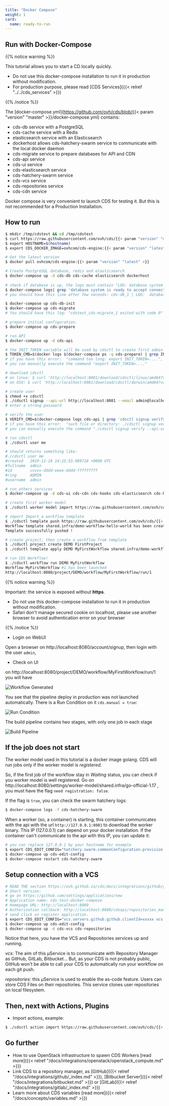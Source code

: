 ```yaml
---
title: "Docker Compose"
weight: 1
card: 
  name: ready-to-run
---
```


## Run with Docker-Compose

{{% notice warning %}}

This tutorial allows you to start a CD locally quickly.

* Do not use this docker-compose installation to run it in production without modification.
* For production purpose, please read [CDS Services]({{< relref "../../cds_services" >}})

{{% /notice %}}

The [docker-compose.yml](https://github.com/ovh/cds/blob/{{< param "version" "master" >}}/docker-compose.yml) contains:

- cds-db service with a PostgreSQL
- cds-cache service with a Redis
- elasticsearch service with an Elasticsearch
- dockerhost allows cds-hatchery-swarm service to communicate with the local docker daemon
- cds-migrate service to prepare databases for API and CDN
- cds-api service
- cds-ui service
- cds-elasticsearch service
- cds-hatchery-swarm service
- cds-vcs service
- cds-repositories service
- cds-cdn service

Docker compose is very convenient to launch CDS for testing it. But this is not recommended for a Production Installation.

## How to run

```bash
$ mkdir /tmp/cdstest && cd /tmp/cdstest
$ curl https://raw.githubusercontent.com/ovh/cds/{{< param "version" "master" >}}/docker-compose.yml -o docker-compose.yml
$ export HOSTNAME=$(hostname)
$ export CDS_DOCKER_IMAGE=ovhcom/cds-engine:{{< param "version" "latest" >}}

# Get the latest version
$ docker pull ovhcom/cds-engine:{{< param "version" "latest" >}}

# Create PostgreSQL database, redis and elasticsearch
$ docker-compose up -d cds-db cds-cache elasticsearch dockerhost
 
# check if database is up, the logs must contain "LOG: database system is ready to accept connections"
$ docker-compose logs| grep 'database system is ready to accept connections'
# you should have this line after few seconds: cds-db_1 | LOG:  database system is ready to accept connections

$ docker-compose up cds-db-init
$ docker-compose up cds-migrate
# You should have this log: "cdstest_cds-migrate_1 exited with code 0"

# prepare initial configuration.
$ docker-compose up cds-prepare

# run API
$ docker-compose up -d cds-api

# the INIT_TOKEN variable will be used by cdsctl to create first admin user
$ TOKEN_CMD=$(docker logs $(docker-compose ps -q cds-prepare) | grep INIT_TOKEN) && $TOKEN_CMD
# if you have this error:  "command too long: export INIT_TOKEN=....",
# you can manually execute the command "export INIT_TOKEN=...."

# download cdsctl
# on linux: $ curl 'http://localhost:8081/download/cdsctl/linux/amd64?variant=nokeychain' -o cdsctl
# on OSX: $ curl 'http://localhost:8081/download/cdsctl/darwin/amd64?variant=nokeychain' -o cdsctl

# create user
$ chmod +x cdsctl
$ ./cdsctl signup --api-url http://localhost:8081 --email admin@localhost.local --username admin --fullname admin
# enter a strong password

# verify the user
$ VERIFY_CMD=$(docker-compose logs cds-api | grep 'cdsctl signup verify' | cut -d '$' -f2 | xargs) && ./$VERIFY_CMD
# if you have this error:  "such file or directory: ./cdsctl signup verify --api-url...", 
# you can manually execute the command "./cdsctl signup verify --api-url..."

# run cdsctl 
$ ./cdsctl user me

# should returns something like:
#./cdsctl user me
#created   2019-12-18 14:25:53.089718 +0000 UTC
#fullname  admin
#id        vvvvv-dddd-eeee-dddd-fffffffff
#ring      ADMIN
#username  admin

# run others services
$ docker-compose up -d cds-ui cds-cdn cds-hooks cds-elasticsearch cds-hatchery-swarm

# create first worker model
$ ./cdsctl worker model import https://raw.githubusercontent.com/ovh/cds/{{< param "version" "master" >}}/contrib/worker-models/go-official-1.17.yml

# import Import a workflow template
$ ./cdsctl template push https://raw.githubusercontent.com/ovh/cds/{{< param "version" "master" >}}/contrib/workflow-templates/demo-workflow-hello-world/demo-workflow-hello-world.yml
Workflow template shared.infra/demo-workflow-hello-world has been created
Template successfully pushed !

# create project, then create a workflow from template
$ ./cdsctl project create DEMO FirstProject
$ ./cdsctl template apply DEMO MyFirstWorkflow shared.infra/demo-workflow-hello-world --force --import-push --quiet

# run CDS Workflow!
$ ./cdsctl workflow run DEMO MyFirstWorkflow
Workflow MyFirstWorkflow #1 has been launched
http://localhost:8080/project/DEMO/workflow/MyFirstWorkflow/run/1
```

{{% notice warning %}}

Important: the service is exposed without **https**.

* Do not use this docker-compose installation to run it in production without modification.
* Safari don't manage secured cookie on localhost, please use another browser to avoid authentication error on your browser

{{% /notice %}}

- Login on WebUI

Open a browser on http://localhost:8080/account/signup, then login with the user `admin`,

- Check on UI

on http://localhost:8080/project/DEMO/workflow/MyFirstWorkflow/run/1 you will have

![Workflow Generated](/images/ready_to_run_docker_compose_ui.png)

You see that the pipeline deploy in production was not launched automatically. 
There is a Run Condition on it `cds.manual = true`: 

![Run Condition](/images/ready_to_run_docker_compose_run_condition.png)

The build pipeline contains two stages, with only one job in each stage

![Build Pipeline](/images/ready_to_run_docker_compose_build_pipeline.png)

## If the job does not start

The worker model used in this tutorial is a docker image golang. CDS will run jobs only if the worker model is *registered*.

So, if the first job of the workflow stay in *Waiting* status, you can check if you worker model is well registered.
Go on http://localhost:8080/settings/worker-model/shared.infra/go-official-1.17 , you must have the flag `need registration: false`.

If the flag is `true`, you can check the swarm hatchery logs:

```bash
$ docker-compose logs -f cds-hatchery-swarm
```

When a worker (so, a container) is starting, this container communicates with the api with the url `http://127.0.0.1:8081` to download the worker binary.
This IP (127.0.0.1) can depend on your docker installation. If the container can't communicate to the api with this IP, you can update it:

```bash
# you can replace 127.0.0.1 by your hostname for example
$ export CDS_EDIT_CONFIG="hatchery.swarm.commonConfiguration.provision.workerApiHttp.url=http://127.0.0.1:8081 "
$ docker-compose up cds-edit-config
$ docker-compose restart cds-hatchery-swarm
```


## Setup connection with a VCS

```bash
# READ THE section https://ovh.github.io/cds/docs/integrations/github/github_repository_manager/#create-a-cds-application-on-github to generate the clientId and clientSecret.
# Short version: 
# go on https://github.com/settings/applications/new
# Application name: cds-test-docker-compose
# Homepage URL: http://localhost:8080
# Authorization callback: http://localhost:8080/cdsapi/repositories_manager/oauth2/callback
# send click on register application.
$ export CDS_EDIT_CONFIG="vcs.servers.github.github.clientId=xxxxx vcs.servers.github.github.clientSecret=xxxxx " 
$ docker-compose up cds-edit-config
$ docker-compose up -d cds-vcs cds-repositories
```

Notice that here, you have the VCS and Repositories services up and running.

*vcs*: The aim of this µService is to communicate with Repository Manager as GitHub, GitLab, Bitbucket…
But, as your CDS is not probably public, GitHub won't be able to call your CDS to automatically run your workflow on each git push.

*repositories*: this µService is used to enable the as-code feature.
Users can store CDS Files on their repositories. This service clones user repositories on local filesystem.


## Then, next with Actions, Plugins

- Import actions, example:

```bash
$ ./cdsctl action import https://raw.githubusercontent.com/ovh/cds/{{< param "version" "master" >}}/contrib/actions/cds-docker-package.yml
```

## Go further

- How to use OpenStack infrastructure to spawn CDS Workers [read more]({{< relref "/docs/integrations/openstack/openstack_compute.md" >}})
- Link CDS to a repository manager, as [GitHub]({{< relref "/docs/integrations/github/_index.md" >}}), [Bitbucket Server]({{< relref "/docs/integrations/bitbucket.md" >}}) or [GitLab]({{< relref "/docs/integrations/gitlab/_index.md" >}})
- Learn more about CDS variables [read more]({{< relref "/docs/concepts/variables.md" >}})
